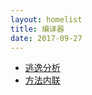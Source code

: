 ```yaml
---
layout: homelist
title: 编译器
date: 2017-09-27
---
```


* [逃逸分析](/home/hotspot/compiler/escape-analysis.html)
* [方法内联](/home/hotspot/compiler/method-inline.html)
